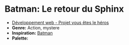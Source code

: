 # Batman: Le retour du Sphinx

* [Développement web - Projet vous êtes le héros](https://smnarnold.com/projets/vous-etes-le-heros)
* **Genre:** Action, mystere
* **Inspiration:** [Batman](https://www.dc.com/characters/batman)
* **Palette:** 
